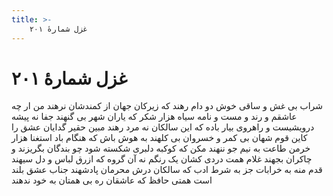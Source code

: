 ```yaml
---
title: >-
    غزل شمارهٔ ۲۰۱
---
```

# غزل شمارهٔ ۲۰۱

شراب بی غش و ساقی خوش دو دام رهند
که زیرکان جهان از کمندشان نرهند
من ار چه عاشقم و رند و مست و نامه سیاه
هزار شکر که یاران شهر بی گنهند
جفا نه پیشه درویشیست و راهروی
بیار باده که این سالکان نه مرد رهند
مبین حقیر گدایان عشق را کاین قوم
شهان بی کمر و خسروان بی کلهند
به هوش باش که هنگام باد استغنا
هزار خرمن طاعت به نیم جو ننهند
مکن که کوکبه دلبری شکسته شود
چو بندگان بگریزند و چاکران بجهند
غلام همت دردی کشان یک رنگم
نه آن گروه که ازرق لباس و دل سیهند
قدم منه به خرابات جز به شرط ادب
که سالکان درش محرمان پادشهند
جناب عشق بلند است همتی حافظ
که عاشقان ره بی همتان به خود ندهند
